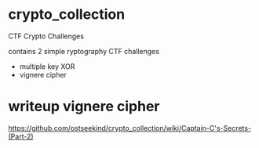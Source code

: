 # crypto_collection
CTF Crypto Challenges

contains 2 simple ryptography CTF challenges
- multiple key XOR
- vignere cipher

# writeup vignere cipher
https://github.com/ostseekind/crypto_collection/wiki/Captain-C's-Secrets-(Part-2)
